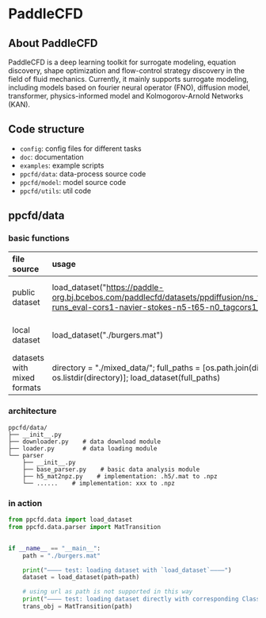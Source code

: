 # PaddleCFD

## About PaddleCFD

PaddleCFD is a deep learning toolkit for surrogate modeling, equation discovery, shape optimization and flow-control strategy discovery in the field of fluid mechanics. Currently, it mainly supports surrogate modeling, including models based on fourier neural operator (FNO), diffusion model, transformer, physics-informed model and Kolmogorov-Arnold Networks (KAN).

## Code structure

- `config`: config files for different tasks
- `doc`: documentation
- `examples`: example scripts
- `ppcfd/data`: data-process source code
- `ppcfd/model`: model source code
- `ppcfd/utils`: util code

## ppcfd/data

### basic functions

| file source  | usage | applicable scenarios | functions | support |
|:--| :--| :--| :--| :--|
| public dataset | load_dataset("https://paddle-org.bj.bcebos.com/paddlecfd/datasets/ppdiffusion/ns_trajectory_dataset/single/ns-runs_eval-cors1-navier-stokes-n5-t65-n0_tagcors1_00001.h5") | officially hosted standard datasets | automatic download‌ | ✅ |
| local dataset | load_dataset("./burgers.mat") | your own datasets | multiple formats are supported | ✅ |
| datasets with mixed formats | directory = "./mixed_data/"; full_paths = [os.path.join(directory, entry) for entry in os.listdir(directory)]; load_dataset(full_paths) | multi-format datasets storage | automatically identify formats | ✅ |

### architecture

```
ppcfd/data/
├── __init__.py
├── downloader.py    # data download module
├── loader.py        # data loading module
└── parser
    ├── __init__.py
    ├── base_parser.py    # basic data analysis module
    ├── h5_mat2npz.py    # implementation: .h5/.mat to .npz
    └── ......    # implementation: xxx to .npz
```

### in action

```python
from ppcfd.data import load_dataset
from ppcfd.data.parser import MatTransition


if __name__ == "__main__":
    path = "./burgers.mat"

    print("———— test: loading dataset with `load_dataset`————")
    dataset = load_dataset(path=path)

    # using url as path is not supported in this way
    print("———— test: loading dataset directly with corresponding Class————")
    trans_obj = MatTransition(path)
```
